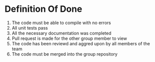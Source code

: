 # Definition Of Done

<ol>  
    <li>The code must be able to compile with no errors</li>
    <li>All unit tests pass</li>
    <li>All the necessary documentation was completed</li>
    <li>Pull request is made for the other group member to view</li>
    <li>The code has been reviewd and aggred upon by all members of the team</li>
    <li>The code must be merged into the group repository</li>
</ol>
